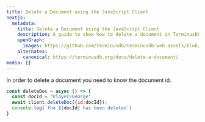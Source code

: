 ```yaml
---
title: Delete a Document using the JavaScript Client
nextjs:
  metadata:
    title: Delete a Document using the JavaScript Client
    description: A guide to show how to delete a document in TerminusDB using the JavaScript Client.
    openGraph:
      images: https://github.com/terminusdb/terminusdb-web-assets/blob/master/docs/js-client-use-delete-a-document.png?raw=true
    alternates:
      canonical: https://terminusdb.org/docs/delete-a-document/
media: []
---
```


In order to delete a document you need to know the document id.

```javascript
const deleteDoc = async () => {
  const docId = "Player/George"
  await client.deleteDoc({id:docId});
  console.log(`the ${docId} has been deleted`)
}
```